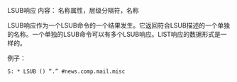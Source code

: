 LSUB响应
内容：
名称属性，层级分隔符，名称

LSUB响应作为一个LSUB命令的一个结果发生。它返回符合LSUB描述的一个单独的名称。一个单独的LSUB命令可以有多个LSUB响应。LIST响应的数据形式是一样的。

例子：

```
S: * LSUB () “.” #news.comp.mail.misc
```
